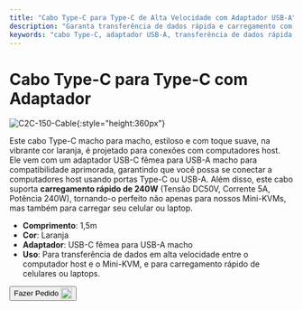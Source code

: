 ```yaml
---
title: "Cabo Type-C para Type-C de Alta Velocidade com Adaptador USB-A"
description: "Garanta transferência de dados rápida e carregamento com nosso cabo Type-C para Type-C de alta velocidade, completo com um adaptador USB-A para versatilidade."
keywords: "cabo Type-C, adaptador USB-A, transferência de dados rápida, carregamento de alta velocidade"
---
```


# Cabo Type-C para Type-C com Adaptador

![C2C-150-Cable](https://assets.openterface.com/images/product/part/OP-05-CABLE150-C2C.webp){:style="height:360px"}

Este cabo Type-C macho para macho, estiloso e com toque suave, na vibrante cor laranja, é projetado para conexões com computadores host. Ele vem com um adaptador USB-C fêmea para USB-A macho para compatibilidade aprimorada, garantindo que você possa se conectar a computadores host usando portas Type-C ou USB-A. Além disso, este cabo suporta **carregamento rápido de 240W** (Tensão DC50V, Corrente 5A, Potência 240W), tornando-o perfeito não apenas para nossos Mini-KVMs, mas também para carregar seu celular ou laptop.

- **Comprimento**: 1,5m
- **Cor**: Laranja
- **Adaptador**: USB-C fêmea para USB-A macho
- **Uso**: Para transferência de dados em alta velocidade entre o computador host e o Mini-KVM, e para carregamento rápido de celulares ou laptops.

<button class="md-button" onclick="window.location.href='https://shop.techxartisan.com/products/type-c-cable-with-usb-a-adapter-1-5m-4-11ft-240w-fast-charging-data-transfer-usb2-0'"> Fazer Pedido <img src="https://assets.openterface.com/images/trademark/txa.svg" alt="TxA Shop" style="vertical-align: middle; height: 20px;"></button>
